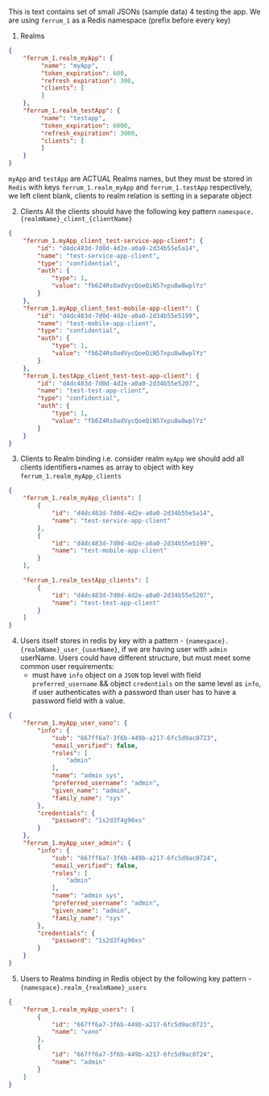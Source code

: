 This is text contains set of small JSONs (sample data) 4 testing the app.
We are using `ferrum_1` as a Redis namespace (prefix before every key) 

1. Realms
```json
{
    "ferrum_1.realm_myApp": {
         "name": "myApp",
         "token_expiration": 600,
         "refresh_expiration": 300,
         "clients": [
         ]
    },
    "ferrum_1.realm_testApp": {
         "name": "testapp",
         "token_expiration": 6000,
         "refresh_expiration": 3000,
         "clients": [
         ]
    }
}
```
`myApp` and `testApp` are ACTUAL Realms names, but they must be stored in `Redis` with keys `ferrum_1.realm_myApp` and `ferrum_1.testApp` respectively, we left client 
blank, clients to realm relation is setting in a separate object

2. Clients
All the clients should have the following key pattern `namespace.{realmName}_client_{clientName}`
```json
{
    "ferrum_1.myApp_client_test-service-app-client": {
        "id": "d4dc483d-7d0d-4d2e-a0a0-2d34b55e5a14",
        "name": "test-service-app-client",
        "type": "confidential",
        "auth": {
            "type": 1,
            "value": "fb6Z4RsOadVycQoeQiN57xpu8w8wplYz"
        }
    },
    "ferrum_1.myApp_client_test-mobile-app-client": {
        "id": "d4dc483d-7d0d-4d2e-a0a0-2d34b55e5199",
        "name": "test-mobile-app-client",
        "type": "confidential",
        "auth": {
            "type": 1,
            "value": "fb6Z4RsOadVycQoeQiN57xpu8w8wplYz"
        }
    },
    "ferrum_1.testApp_client_test-test-app-client": {
        "id": "d4dc483d-7d0d-4d2e-a0a0-2d34b55e5207",
        "name": "test-test-app-client",
        "type": "confidential",
        "auth": {
            "type": 1,
            "value": "fb6Z4RsOadVycQoeQiN57xpu8w8wplYz"
        }
    }
}
```
3. Clients to Realm binding i.e. consider realm `myApp` we should add all clients identifiers+names as array to object with key `ferrum_1.realm_myApp_clients`
```json
{
    "ferrum_1.realm_myApp_clients": [
        {
            "id": "d4dc483d-7d0d-4d2e-a0a0-2d34b55e5a14",
            "name": "test-service-app-client"
        },
        {
            "id": "d4dc483d-7d0d-4d2e-a0a0-2d34b55e5199",
            "name": "test-mobile-app-client"
        }
    ],

    "ferrum_1.realm_testApp_clients": [
        {
            "id": "d4dc483d-7d0d-4d2e-a0a0-2d34b55e5207",
            "name": "test-test-app-client"
        }
    ]
}
```
4. Users itself stores in redis by key with a pattern - `{namespace}.{realmName}_user_{userName}`, if we are having user with `admin` userName. Users could have
different structure, but must meet some common user requirements:
   * must have `info` object on a `JSON` top level with field `preferred_username`  && object `credentials` on the same level as `info`, if user
     authenticates with a password than user has to have a password field with a value. 
```json
{
    "ferrum_1.myApp_user_vano": {
        "info": {
            "sub": "667ff6a7-3f6b-449b-a217-6fc5d9ac0723",
            "email_verified": false,
            "roles": [
                "admin"
            ],
            "name": "admin sys",
            "preferred_username": "admin",
            "given_name": "admin",
            "family_name": "sys"
        },
        "credentials": {
            "password": "1s2d3f4g90xs"
        }
    },
    "ferrum_1.myApp_user_admin": {
        "info": {
            "sub": "667ff6a7-3f6b-449b-a217-6fc5d9ac0724",
            "email_verified": false,
            "roles": [
                "admin"
            ],
            "name": "admin sys",
            "preferred_username": "admin",
            "given_name": "admin",
            "family_name": "sys"
        },
        "credentials": {
            "password": "1s2d3f4g90xs"
        }
    }
}
```
5. Users to Realms binding in Redis object by the following key pattern -  `{namespace}.realm_{realmName}_users`
```json
{
    "ferrum_1.realm_myApp_users": [
        {
            "id": "667ff6a7-3f6b-449b-a217-6fc5d9ac0723",
            "name": "vano"
        },
        {
            "id": "667ff6a7-3f6b-449b-a217-6fc5d9ac0724",
            "name": "admin"
        }
    ]
}
```